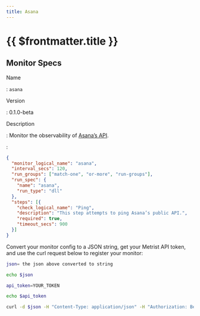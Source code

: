 ```yaml
---
title: Asana
---
```


# {{ $frontmatter.title }}

## Monitor Specs

Name

: `asana`

Version

: 0.1.0-beta

Description

: Monitor the observability of [Asana’s API](https://developers.asana.com/docs).

: &nbsp;


<!--@include: /parts/_1.md-->


<!--@include: /parts/_2.md-->


<!--@include: /parts/_3.md-->





<!--@include: /parts/_4.md-->


```json
{
  "monitor_logical_name": "asana",
  "interval_secs": 120,
  "run_groups": ["match-one", "or-more", "run-groups"],
  "run_spec": {
    "name": "asana",
    "run_type": "dll"
  },
  "steps": [{
    "check_logical_name": "Ping",
    "description": "This step attempts to ping Asana’s public API.",
    "required": true,
    "timeout_secs": 900
  }]
}
```

Convert your monitor config to a JSON string, get your Metrist API token, and use the curl request below to register your monitor:

```sh
json= the json above converted to string

echo $json

api_token=YOUR_TOKEN

echo $api_token

curl -d $json -H "Content-Type: application/json" -H "Authorization: Bearer $api_token" 'https://app.metrist.io/api/v0/monitor-config'

```

<!--@include: /parts/tips_api.md-->


<!--@include: /parts/_5.md-->


<!--@include: /parts/result.md-->